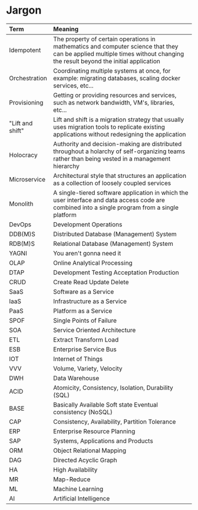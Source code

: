# Jargon

| Term | Meaning |
| :--- | :--- |
| Idempotent | The property of certain operations in mathematics and computer science that they can be applied multiple times without changing the result beyond the initial application |
| Orchestration | Coordinating multiple systems at once, for example: migrating databases, scaling docker services, etc... |
| Provisioning | Getting or providing resources and services, such as network bandwidth, VM's, libraries, etc... |
| "Lift and shift" | Lift and shift is a migration strategy that usually uses migration tools to replicate existing applications without redesigning the application |
| Holocracy | Authority and decision-making are distributed throughout a holarchy of self-organizing teams rather than being vested in a management hierarchy |
| Microservice | Architectural style that structures an application as a collection of loosely coupled services |
| Monolith | A single-tiered software application in which the user interface and data access code are combined into a single program from a single platform |
| DevOps | Development Operations |
| DDB\(M\)S | Distributed Database \(Management\) System |
| RDB\(M\)S | Relational Database \(Management\) System |
| YAGNI | You aren't gonna need it |
| OLAP | Online Analytical Processing |
| DTAP | Development Testing Acceptation Production |
| CRUD | Create Read Update Delete |
| SaaS | Software as a Service |
| IaaS | Infrastructure as a Service |
| PaaS | Platform as a Service |
| SPOF | Single Points of Failure |
| SOA | Service Oriented Architecture |
| ETL | Extract Transform Load |
| ESB | Enterprise Service Bus |
| IOT | Internet of Things |
| VVV | Volume, Variety, Velocity |
| DWH | Data Warehouse |
| ACID | Atomicity, Consistency, Isolation, Durability \(SQL\) |
| BASE | Basically Available Soft state Eventual consistency \(NoSQL\) |
| CAP | Consistency, Availability, Partition Tolerance |
| ERP | Enterprise Resource Planning |
| SAP | Systems, Applications and Products |
| ORM | Object Relational Mapping |
| DAG | Directed Acyclic Graph |
| HA | High Availability |
| MR | Map-Reduce |
| ML | Machine Learning |
| AI | Artificial Intelligence |



